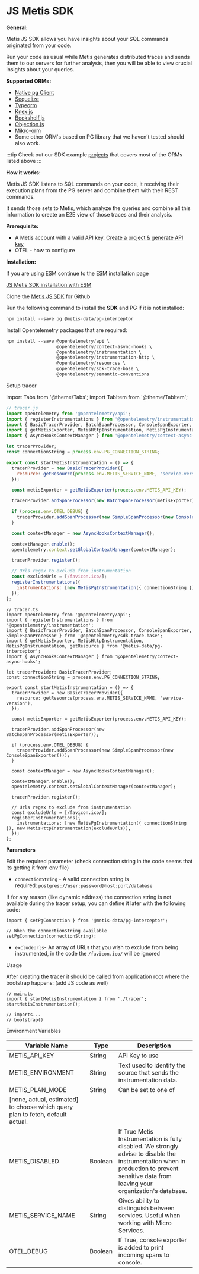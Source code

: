 # JS Metis SDK

**General:**

Metis JS SDK allows you have insights about your SQL commands originated from your code.

Run your code as usual while Metis generates distributed traces and sends them to our servers for further analysis, then you will be able to view crucial insights about your queries.

**Supported ORMs:**

- [Native pg Client](https://www.npmjs.com/package/pg)
- [Sequelize](https://www.npmjs.com/package/sequelize)
- [Typeorm](https://www.npmjs.com/package/typeorm)
- [Knex.js](https://www.npmjs.com/package/knex)
- [Bookshelf.js](https://www.npmjs.com/package/bookshelf)
- [Objection.js](https://www.npmjs.com/package/objection)
- [Mikro-orm](https://www.npmjs.com/package/mikro-orm)
- Some other ORM's based on PG library that we haven’t tested should also work.

:::tip
Check out our SDK example [projects](https://github.com/metis-data/metis-js-collectors/tree/main/examples) that covers most of the ORMs listed above
:::

**How it works:**

Metis JS SDK listens to SQL commands on your code, it receiving their execution plans from the PG server and combine them with their REST commands.

It sends those sets to Metis, which analyze the queries and combine all this information to create an E2E view of those traces and their analysis.

**Prerequisite:**

- A Metis account with a valid API key. [Create a project & generate API key](../Create%20a%20project%20&%20generate%20API%20key.md)
- OTEL - how to configure

**Installation:**

If you are using ESM continue to the ESM installation page

[JS Metis SDK installation with ESM](./JS%20Metis%20SDK%20installation%20with%20ESM.md)

Clone the [Metis JS SDK](https://docs.metisdata.io/metis/getting-started/sdk-integration/node.js-pg) for Github

Run the following command to install the **SDK** and PG if it is not installed:

```go
npm install --save pg @metis-data/pg-interceptor
```

Install Opentelemetry packages that are required:

```go
npm install --save @opentelemetry/api \
                   @opentelemetry/context-async-hooks \
                   @opentelemetry/instrumentation \
                   @opentelemetry/instrumentation-http \
                   @opentelemetry/resources \
                   @opentelemetry/sdk-trace-base \
                   @opentelemetry/semantic-conventions
```

Setup tracer


import Tabs from '@theme/Tabs';
import TabItem from '@theme/TabItem';

<Tabs>
<TabItem value="js" label="JavaScript">

```js
// tracer.js
import opentelemetry from '@opentelemetry/api';
import { registerInstrumentations } from '@opentelemetry/instrumentation';
import { BasicTracerProvider, BatchSpanProcessor, ConsoleSpanExporter, SimpleSpanProcessor } from '@opentelemetry/sdk-trace-base';
import { getMetisExporter, MetisHttpInstrumentation, MetisPgInstrumentation, getResource } from '@metis-data/pg-interceptor';
import { AsyncHooksContextManager } from '@opentelemetry/context-async-hooks';

let tracerProvider;
const connectionString = process.env.PG_CONNECTION_STRING;

export const startMetisInstrumentation = () => {
  tracerProvider = new BasicTracerProvider({
    resource: getResource(process.env.METIS_SERVICE_NAME, 'service-version'),
  });

  const metisExporter = getMetisExporter(process.env.METIS_API_KEY);

  tracerProvider.addSpanProcessor(new BatchSpanProcessor(metisExporter));

  if (process.env.OTEL_DEBUG) {
    tracerProvider.addSpanProcessor(new SimpleSpanProcessor(new ConsoleSpanExporter()));
  }

  const contextManager = new AsyncHooksContextManager();

  contextManager.enable();
  opentelemetry.context.setGlobalContextManager(contextManager);

  tracerProvider.register();

  // Urls regex to exclude from instrumentation
  const excludeUrls = [/favicon.ico/];
  registerInstrumentations({
    instrumentations: [new MetisPgInstrumentation({ connectionString }), new MetisHttpInstrumentation(excludeUrls)],
  });
};
```

</TabItem>
<TabItem value="ts" label="Type Script">

```tsx
// tracer.ts
import opentelemetry from '@opentelemetry/api';
import { registerInstrumentations } from '@opentelemetry/instrumentation';
import { BasicTracerProvider, BatchSpanProcessor, ConsoleSpanExporter, SimpleSpanProcessor } from '@opentelemetry/sdk-trace-base';
import { getMetisExporter, MetisHttpInstrumentation, MetisPgInstrumentation, getResource } from '@metis-data/pg-interceptor';
import { AsyncHooksContextManager } from '@opentelemetry/context-async-hooks';

let tracerProvider: BasicTracerProvider;
const connectionString = process.env.PG_CONNECTION_STRING;

export const startMetisInstrumentation = () => {
  tracerProvider = new BasicTracerProvider({
    resource: getResource(process.env.METIS_SERVICE_NAME, 'service-version'),
  });

  const metisExporter = getMetisExporter(process.env.METIS_API_KEY);

  tracerProvider.addSpanProcessor(new BatchSpanProcessor(metisExporter));

  if (process.env.OTEL_DEBUG) {
    tracerProvider.addSpanProcessor(new SimpleSpanProcessor(new ConsoleSpanExporter()));
  }

  const contextManager = new AsyncHooksContextManager();

  contextManager.enable();
  opentelemetry.context.setGlobalContextManager(contextManager);

  tracerProvider.register();

  // Urls regex to exclude from instrumentation
  const excludeUrls = [/favicon.ico/];
  registerInstrumentations({
    instrumentations: [new MetisPgInstrumentation({ connectionString }), new MetisHttpInstrumentation(excludeUrls)],
  });
};
```

</TabItem>
</Tabs>



**Parameters**

Edit the required parameter (check connection string in the code seems that its getting it from env file)

- `connectionString` - A valid connection string is required: `postgres://user:password@host:port/database`

If for any reason (like dynamic address) the connection string is not available during the tracer setup, you can define it later with the following code:

```tsx
import { setPgConnection } from '@metis-data/pg-interceptor';

// When the connectionString available
setPgConnection(connectionString);
```

- `excludeUrls`- An array of URLs that you wish to exclude from being instrumented, in the code the `/favicon.ico/` will be ignored

Usage

After creating the tracer it should be called from application root where the bootstrap happens: (add JS code as well)

```tsx
// main.ts
import { startMetisInstrumentation } from './tracer';
startMetisInstrumentation();

// imports...
// bootstrap()
```

Environment Variables

| Variable Name                                                                  | Type    | Description                                                                                                                                                                                |
| ------------------------------------------------------------------------------ | ------- | ------------------------------------------------------------------------------------------------------------------------------------------------------------------------------------------ |
| METIS_API_KEY                                                                  | String  | API Key to use                                                                                                                                                                             |
| METIS_ENVIRONMENT                                                              | String  | Text used to identify the source that sends the instrumentation data.                                                                                                                      |
| METIS_PLAN_MODE                                                                | String  | Can be set to one of                                                                                                                                                                       |
| [none, actual, estimated] to choose which query plan to fetch, default actual. |
| METIS_DISABLED                                                                 | Boolean | If True Metis Instrumentation is fully disabled. We strongly advise to disable the instrumentation when in production to prevent sensitive data from leaving your organization's database. |
| METIS_SERVICE_NAME                                                             | String  | Gives ability to distinguish between services. Useful when working with Micro Services.                                                                                                    |
| OTEL_DEBUG                                                                     | Boolean | If True, console exporter is added to print incoming spans to console.                                                                                                                     |
